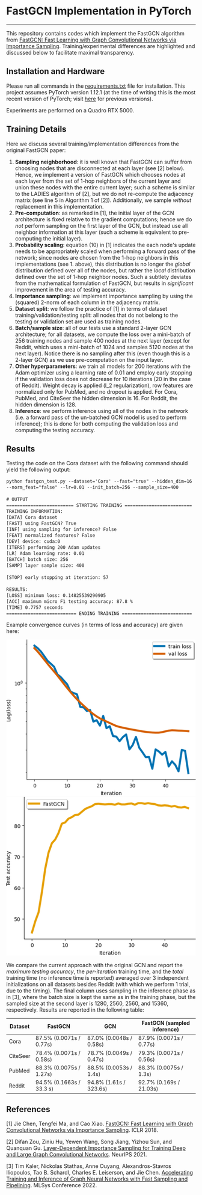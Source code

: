 # FastGCN Implementation in PyTorch
---

This repository contains codes which implement the FastGCN algorithm from [FastGCN: Fast Learning with Graph Convolutional Networks via Importance Sampling](https://arxiv.org/abs/1801.10247). Training/experimental differences are highlighted and discussed below to facilitate maximal transparency.


## Installation and Hardware

Please run all commands in the [requirements.txt](requirements.txt) file for installation. This project assumes PyTorch version 1.12.1 (at the time of writing this is the most recent version of PyTorch; visit [here](https://pytorch.org/get-started/previous-versions/) for previous versions).

Experiments are performed on a Quadro RTX 5000.

## Training Details

Here we discuss several training/implementation differences from the original FastGCN paper:

1. **Sampling neighborhood**: it is well known that FastGCN can suffer from choosing nodes that are disconnected at each layer (see [2] below). Hence, we implement a version of FastGCN which chooses nodes at each layer from the set of 1-hop neighbors of the current layer and union these nodes with the entire current layer; such a scheme is similar to the LADIES algorithm of [2], but we do not re-compute the adjacency matrix (see line 5 in Algorithm 1 of [2]). Additionally, we sample _without_ replacement in this implementation.
2. **Pre-computation**: as remarked in [1], the initial layer of the GCN architecture is fixed relative to the gradient computations; hence we do _not_ perform sampling on the first layer of the GCN, but instead use all neighbor information at this layer (such a scheme is equivalent to pre-computing the initial layer).
3. **Probability scaling**: equation (10) in [1] indicates the each node's update needs to be appropriately scaled when performing a forward pass of the network; since nodes are chosen from the 1-hop neighbors in this implementations (see 1. above), this distribution is no longer the _global_ distribution defined over all of the nodes, but rather the _local_ distribution defined over the set of 1-hop neighbor nodes. Such a subtlety deviates from the mathematical formulation of FastGCN, but results in _significant_ improvement in the area of testing accuracy.
4. **Importance sampling**: we implement importance sampling by using the (squared) 2-norm of each column in the adjacency matrix.
5. **Dataset split**: we follow the practice of [1] in terms of dataset training/validation/testing split: all nodes that do not belong to the testing or validation set are used as training nodes.
6. **Batch/sample size**: all of our tests use a standard 2-layer GCN architecture; for all datasets, we compute the loss over a mini-batch of 256 training nodes and sample 400 nodes at the next layer (except for Reddit, which uses a mini-batch of 1024 and samples 5120 nodes at the next layer). Notice there is no sampling after this (even though this is a 2-layer GCN) as we use pre-computation on the input layer.
7. **Other hyperparameters**: we train all models for 200 iterations with the Adam optimizer using a learning rate of 0.01 and employ early stopping if the validation loss does not decrease for 10 iterations (20 in the case of Reddit). Weight decay is applied (l_2 regularization), row features are normalized only for PubMed, and no dropout is applied. For Cora, PubMed, and CiteSeer the hidden dimension is 16. For Reddit, the hidden dimension is 128.
8. **Inference**: we perform inference using all of the nodes in the network (i.e. a forward pass of the un-batched GCN model is used to perform inference); this is done for both computing the validation loss and computing the testing accuracy.

## Results

Testing the code on the Cora dataset with the following command should yield the following output:

```
python fastgcn_test.py --dataset='Cora' --fast="true" --hidden_dim=16 --norm_feat="false" --lr=0.01 --init_batch=256 --sample_size=400

# OUTPUT
========================= STARTING TRAINING =========================
TRAINING INFORMATION:
[DATA] Cora dataset
[FAST] using FastGCN? True
[INF] using sampling for inference? False
[FEAT] normalized features? False
[DEV] device: cuda:0
[ITERS] performing 200 Adam updates
[LR] Adam learning rate: 0.01
[BATCH] batch size: 256
[SAMP] layer sample size: 400

[STOP] early stopping at iteration: 57

RESULTS:
[LOSS] minimum loss: 0.14825539290905
[ACC] maximum micro F1 testing accuracy: 87.8 %
[TIME] 0.7757 seconds
========================== ENDING TRAINING ==========================
```

Example convergence curves (in terms of loss and accuracy) are given here:

![Loss curves](results/Cora_train_loss.png)
![Accuracy curve](results/Cora_testing_accuracy.png)

We compare the current approach with the original GCN and report the _maximum testing accuracy_, the _per-iteration_ training time, and the _total_ training time (no inference time is reported) averaged over 3 independent initializations on all datasets besides Reddit (with which we perform 1 trial, due to the timing). The final column uses sampling in the inference phase as in [3], where the batch size is kept the same as in the training phase, but the sampled size at the second layer is 1280, 2560, 2560, and 15360, respectively. Results are reported in the following table:

| Dataset | FastGCN | GCN | FastGCN (sampled inference) |
| --- | --- | --- | --- |
| Cora | 87.5% (0.0071s / 0.77s) | 87.0% (0.0048s / 0.58s) | 87.9% (0.0071s / 0.77s)  |
| CiteSeer | 78.4% (0.0071s / 0.58s) | 78.7% (0.0049s / 0.47s) | 79.3% (0.0071s / 0.56s)  |
| PubMed | 88.3% (0.0075s / 1.27s) | 88.5% (0.0053s / 1.4s) |  88.3% (0.0075s / 1.3s)  |
| Reddit | 94.5% (0.1663s / 33.3 s) | 94.8% (1.61s / 323.6s) |  92.7% (0.169s / 21.03s)  |

## References

[1] Jie Chen, Tengfei Ma, and Cao Xiao. [FastGCN: Fast Learning with Graph Convolutional Networks via Importance Sampling](https://arxiv.org/abs/1801.10247). ICLR 2018.

[2] Difan Zou, Ziniu Hu, Yewen Wang, Song Jiang, Yizhou Sun, and Quanquan Gu. [Layer-Dependent Importance Sampling for Training Deep and Large Graph Convolutional Networks](https://proceedings.neurips.cc/paper/2019/file/91ba4a4478a66bee9812b0804b6f9d1b-Paper.pdf). NeurIPS 2021.

[3] Tim Kaler, Nickolas Stathas, Anne Ouyang, Alexandros-Stavros Iliopoulos, Tao B. Schardl, Charles E. Leiserson, and Jie Chen. [Accelerating Training and Inference of Graph Neural Networks with Fast Sampling and Pipelining](https://arxiv.org/pdf/2110.08450.pdf). MLSys Conference 2022.
